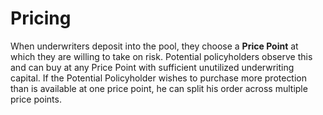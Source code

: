 # Pricing

When underwriters deposit into the pool, they choose a **Price Point** at which they are willing to take on risk. Potential policyholders observe this and can buy at any Price Point with sufficient unutilized underwriting capital. If the Potential Policyholder wishes to purchase more protection than is available at one price point, he can split his order across multiple price points. 





